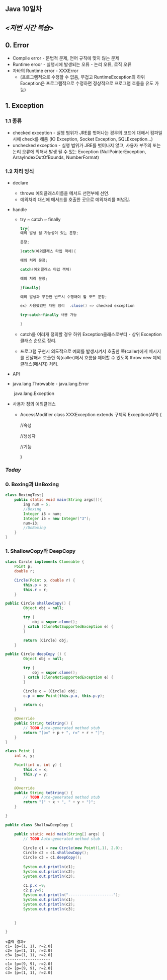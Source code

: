 ## Java 10일차

## *<저번 시간 복습>*

## 0. Error

- Compile error - 문법적 문제, 언어 규칙에 맞지 않는 문제
- Runtime eroor - 실행시에 발생되는 오류 - 논리 오류, 로직 오류
- 자바의 Runtime error - XXXError
  -  (프로그램적으로 수정할 수 없음, 무겁고 RuntimeException의 하위 Exception은 프로그램적으로 수정하면 정상적으로 프로그램 흐름을 유도 가능)

## 1. Exception

### 1.1 종류

- checked exception - 실행 범위가 JRE를 벗어나는 경우의 코드에 대해서 컴파일시에 check를 해줌 (IO Exception, Socket Exception, SQLException...)
- unchecked exception - 실행 범위가 JRE를 벗어나지 않고, 사용자 부주의 또는 논리 오류에 의해서 발생 될 수 있는 Exception (NullPointerException, ArrayIndexOutOfBounds, NumberFormat)

### 1.2 처리 방식

- declare

  - throws 예외클래스이름을 메서드 선언부에 선언.
  - 예외처리 대신에 메서드를 호출한 곳으로 예외처리를 떠넘김.

- handle

  - try ~ catch ~ finally

    ``` java
    try{ 
    예외 발생 될 가능성이 있는 문장;
    
    문장;
    
    }catch(예외클래스 타입 객체){
    
    예외 처리 문장;
    
    catch(예외클래스 타입 객체)
    
    예외 처리 문장;
    
    }finally{
    
    예외 발생과 무관한 반드시 수행해야 할 코드 문장;
    
    ex) 사용했었던 자원 정리  .close() => checked exception
    
    try~catch~finally 사용 가능
    
    }
    ```

    

  - catch를 여러개 정의할 경우 하위 Exception클래스로부터 - 상위 Exception클래스 순으로 정리.

  - 프로그램 구현시 의도적으로 예외를 발생시켜서 호출한 쪽(caller)에게 메시지를 전달해서 호출한 쪽(caller)에서 흐름을 제어할 수 있도록 throw new 예외클래스(메시지) 처리.

-  API

  - java.lang.Throwable - java.lang.Error

    ​                                       java.lang.Exception

- 사용자 정의 예외클래스

  - AccessModifier class XXXException extends 구체적 Exception(API) {

    //속성

    //생성자

    //기능

    }

### *Today*

### 0. Boxing과 UnBoxing

```java
class BoxingTest{
    public static void main(String args[]){
        ing num = 5;
        //Boxing
        Integer i5 = num;
        Integer i5 = new Integer("3");
        num=i3; 
        //UnBoxing
    }
}
```

### 1. ShallowCopy와 DeepCopy

```java
class Circle implements Cloneable {
	Point p;
	double r;

	Circle(Point p, double r) {
		this.p = p;
		this.r = r;
	}

public Circle shallowCopy() {
		Object obj = null;

		try {
			obj = super.clone();
		} catch (CloneNotSupportedException e) {
		}

		return (Circle) obj;
	}

public Circle deepCopy () {
		Object obj = null;

		try {
			obj = super.clone();
		} catch (CloneNotSupportedException e) {
		}

		Circle c = (Circle) obj;
		c.p = new Point(this.p.x, this.p.y);

		return c;
	}

	@Override
	public String toString() {
		// TODO Auto-generated method stub
		return "[p=" + p + ", r=" + r + "]";
	}
}

class Point {
	int x, y;

	Point(int x, int y) {
		this.x = x;
		this.y = y;
	}

	@Override
	public String toString() {
		// TODO Auto-generated method stub
		return "(" + x + ", " + y + ")";
	}

}

public class ShallowDeepCopy {

	public static void main(String[] args) {
		// TODO Auto-generated method stub
		
		Circle c1 = new Circle(new Point(1,1), 2.0);
		Circle c2 = c1.shallowCopy();
		Circle c3 = c1.deepCopy();
		
		System.out.println(c1);
		System.out.println(c2);
		System.out.println(c3);
		
		c1.p.x =9;
		c2.p.y=9;
		System.out.println("--------------------");
		System.out.println(c1);
		System.out.println(c2);
		System.out.println(c3);
		

	}

}
```

```
<출력 결과>
c1= [p=(1, 1), r=2.0]
c2= [p=(1, 1), r=2.0]
c3= [p=(1, 1), r=2.0]
--------------------
c1= [p=(9, 9), r=2.0]
c2= [p=(9, 9), r=2.0]
c3= [p=(1, 1), r=2.0]
```



	
